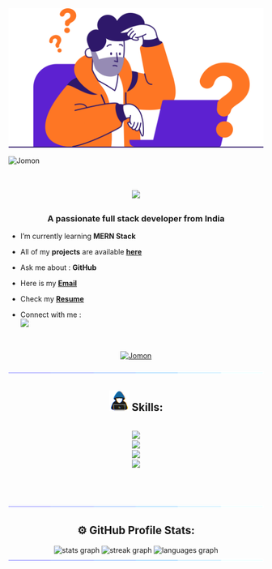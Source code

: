 <img src="https://github.com/Jomonhh/Jomonhh/blob/main/Assets/Header.png">
 
<p align="left"> <img src="https://komarev.com/ghpvc/?username=Jomonhh&label=Profile%20views&color=62dafc&style=flat" alt="Jomon" /> </p>

<h1 align="center">
    <img src="https://readme-typing-svg.herokuapp.com/?font=Righteous&size=35&&&color=62dafc&center=true&vCenter=true&width=500&height=70&duration=2500&lines=Hi+There+!+;+I'm+Jomon+Joy+!;" />
</h1>


<h3 align="center">A passionate full stack developer from India</h3>

-  I’m currently learning   **MERN Stack**

-  All of my **projects** are available <a a href="https://jomonh.netlify.app/" target="_blank">**here**</a>

-  Ask me about    : **GitHub**

-  Here is my <a href="mailto:info.jomonh@gmail.com." target="_blank"> **Email**</a>


- Check my <a href="https://github.com/Jomonhh/Jomonhh/assets/146743628/4b5cf687-b90b-4433-b951-45891bb9801e" target="_blank">**Resume**</a>

- Connect  with me :<br><a href="https://linkedin.com/in/jomonh" target="_blank" > <img src="https://img.shields.io/badge/LinkedIn-0077B5?style=for-the-badge&logo=linkedin&logoColor=white" target="_blank"/></a>
<br>
<p align="center"><a href="https://github.com/Jomonhh" target="_blank"><img src="https://github-profile-trophy.vercel.app/?username=Jomonhh" target="_blank" alt="Jomon" /></a> </p>

<img src="https://raw.githubusercontent.com/Jomonhh/Jomonhh/main/Assets/horizontal%20line%20.gif"><br>

## <div align="center"><img src = "https://github.com/Jomonhh/Jomonhh/blob/main/Assets/Coder.gif" width = 40px> Skills:
  </div>

<br/>
<div align="center">
    <img src="https://skillicons.dev/icons?i=python,c,html,css,javascript,typescript" /><br>
    <img src="https://skillicons.dev/icons?i=tailwind,bootstrap,react,redux,angular,nodejs" /><br>
    <img src="https://skillicons.dev/icons?i=nextjs,express,django,mysql,mongodb,docker" /><br>
 <img src="https://skillicons.dev/icons?i=kubernetes,git,github,vscode,netlify,firebase" />
</div>

<br><br>

<img src="https://raw.githubusercontent.com/Jomonhh/Jomonhh/main/Assets/horizontal%20line%20.gif"><br>

## <div align="center">⚙️ GitHub Profile Stats:
  </div>
<div align="center">
<img src="https://github-readme-stats.vercel.app/api?username=Jomonhh&theme=react&show_icons=true&hide_border=true&count_private=true"  width="400" height="150"  alt="stats graph"  />
<img src="https://github-readme-streak-stats.herokuapp.com/?user=Jomonhh&theme=react&hide_border=true" width="400" height="150"  alt="streak graph"  />
<img src="https://github-readme-stats.vercel.app/api/top-langs/?username=Jomonhh&theme=react&show_icons=true&hide_border=true&layout=compact" width="400" height="150"  alt="languages graph"  />
</div>

<img src="https://raw.githubusercontent.com/Jomonhh/Jomonhh/main/Assets/horizontal%20line%20.gif">



